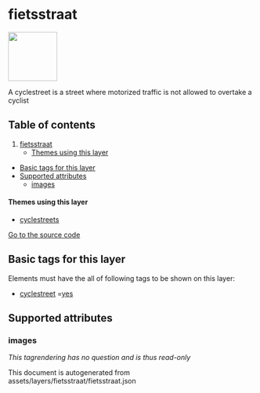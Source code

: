 fietsstraat
=============



<img src='https://mapcomplete.osm.be/./assets/themes/cyclestreets/F111.svg' height="100px"> 

A cyclestreet is a street where motorized traffic is not allowed to overtake a cyclist

## Table of contents

1. [fietsstraat](#fietsstraat)
    * [Themes using this layer](#themes-using-this-layer)

- [Basic tags for this layer](#basic-tags-for-this-layer)
- [Supported attributes](#supported-attributes)
    + [images](#images)

#### Themes using this layer

- [cyclestreets](https://mapcomplete.osm.be/cyclestreets)

[Go to the source code](../assets/layers/fietsstraat/fietsstraat.json)



Basic tags for this layer
---------------------------



Elements must have the all of following tags to be shown on this layer:

- <a href='https://wiki.openstreetmap.org/wiki/Key:cyclestreet' target='_blank'>cyclestreet</a>
  =<a href='https://wiki.openstreetmap.org/wiki/Tag:cyclestreet%3Dyes' target='_blank'>yes</a>

Supported attributes
----------------------

### images

_This tagrendering has no question and is thus read-only_

This document is autogenerated from assets/layers/fietsstraat/fietsstraat.json